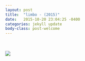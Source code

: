 ```yaml
---
layout: post
title:  "limbo - (2015)"
date:   2015-10-20 23:04:25 -0400
categories: jekyll update
body-class: post-welcome
---
```

<br>
<br>
<div class="img_row">
<img src="{{ site.baseurl }}/img/limbo.gif">
</div>

<br>
